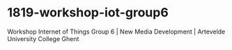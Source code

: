 # 1819-workshop-iot-group6
Workshop Internet of Things Group 6 | New Media Development | Artevelde University College Ghent
